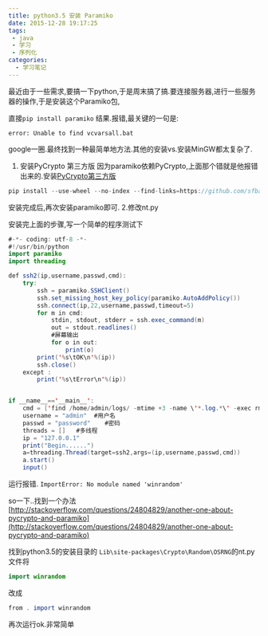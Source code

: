 ```yaml
---
title: python3.5 安装 Paramiko
date: 2015-12-28 19:17:25
tags: 
 - java 
 - 学习 
 - 序列化 
categories: 
  - 学习笔记
---
```


最近由于一些需求,要搞一下python,于是周末搞了搞.要连接服务器,进行一些服务器的操作,于是安装这个Paramiko包,

直接`pip install paramiko` 结果.报错,最关键的一句是:
````
error: Unable to find vcvarsall.bat
````

google一圈.最终找到一种最简单地方法.其他的安装vs.安装MinGW都太复杂了.

1. 安装PyCrypto 第三方版
  因为paramiko依赖PyCrypto,上面那个错就是他报错出来的.安装[PyCrypto第三方版](https://github.com/sfbahr/PyCrypto-Wheels)
````java
pip install --use-wheel --no-index --find-links=https://github.com/sfbahr/PyCrypto-Wheels/raw/master/pycrypto-2.6.1-cp35-none-win_amd64.whl pycrypto
`````
安装完成后,再次安装paramiko即可.
2.修改nt.py

  安装完上面的步骤,写一个简单的程序测试下

````java
#-*- coding: utf-8 -*-
#!/usr/bin/python 
import paramiko
import threading

def ssh2(ip,username,passwd,cmd):
    try:
        ssh = paramiko.SSHClient()
        ssh.set_missing_host_key_policy(paramiko.AutoAddPolicy())
        ssh.connect(ip,22,username,passwd,timeout=5)
        for m in cmd:
            stdin, stdout, stderr = ssh.exec_command(m)
            out = stdout.readlines()
            #屏幕输出
            for o in out:
                print(o)
        print('%s\tOK\n'%(ip))
        ssh.close()
    except :
        print('%s\tError\n'%(ip))


if __name__=='__main__':
    cmd = ['find /home/admin/logs/ -mtime +3 -name \'*.log.*\' -exec rm -rf {} \;']#你要执行的命令列表
    username = "admin"  #用户名
    passwd = "password"    #密码
    threads = []   #多线程
    ip = "127.0.0.1"
    print("Begin......")
    a=threading.Thread(target=ssh2,args=(ip,username,passwd,cmd))
    a.start() 
    input()

````

运行报错.
`ImportError: No module named 'winrandom'`

so一下..找到一个办法
[http://stackoverflow.com/questions/24804829/another-one-about-pycrypto-and-paramiko](http://stackoverflow.com/questions/24804829/another-one-about-pycrypto-and-paramiko)

找到python3.5的安装目录的
`Lib\site-packages\Crypto\Random\OSRNG`的nt.py文件将

````java
import winrandom
````

改成
````java
from . import winrandom

````

再次运行ok.非常简单